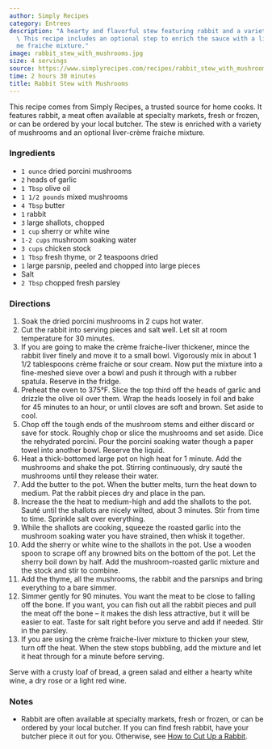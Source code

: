 ```yaml
---
author: Simply Recipes
category: Entrees
description: "A hearty and flavorful stew featuring rabbit and a variety of mushrooms.\
  \ This recipe includes an optional step to enrich the sauce with a liver-cr\xE8\
  me fraiche mixture."
image: rabbit_stew_with_mushrooms.jpg
size: 4 servings
source: https://www.simplyrecipes.com/recipes/rabbit_stew_with_mushrooms/
time: 2 hours 30 minutes
title: Rabbit Stew with Mushrooms
---
```

This recipe comes from Simply Recipes, a trusted source for home cooks. It features rabbit, a meat often available at specialty markets, fresh or frozen, or can be ordered by your local butcher. The stew is enriched with a variety of mushrooms and an optional liver-crème fraiche mixture.

### Ingredients

* `1 ounce` dried porcini mushrooms
* `2` heads of garlic
* `1 Tbsp` olive oil
* `1 1/2 pounds` mixed mushrooms
* `4 Tbsp` butter
* `1` rabbit
* `3` large shallots, chopped
* `1 cup` sherry or white wine
* `1-2 cups` mushroom soaking water
* `3 cups` chicken stock
* `1 Tbsp` fresh thyme, or 2 teaspoons dried
* `1` large parsnip, peeled and chopped into large pieces
* Salt
* `2 Tbsp` chopped fresh parsley

### Directions

1. Soak the dried porcini mushrooms in 2 cups hot water.
2. Cut the rabbit into serving pieces and salt well. Let sit at room temperature for 30 minutes.
3. If you are going to make the crème fraiche-liver thickener, mince the rabbit liver finely and move it to a small bowl. Vigorously mix in about 1 1/2 tablespoons crème fraiche or sour cream. Now put the mixture into a fine-meshed sieve over a bowl and push it through with a rubber spatula. Reserve in the fridge.
4. Preheat the oven to 375°F. Slice the top third off the heads of garlic and drizzle the olive oil over them. Wrap the heads loosely in foil and bake for 45 minutes to an hour, or until cloves are soft and brown. Set aside to cool.
5. Chop off the tough ends of the mushroom stems and either discard or save for stock. Roughly chop or slice the mushrooms and set aside. Dice the rehydrated porcini. Pour the porcini soaking water though a paper towel into another bowl. Reserve the liquid.
6. Heat a thick-bottomed large pot on high heat for 1 minute. Add the mushrooms and shake the pot. Stirring continuously, dry sauté the mushrooms until they release their water.
7. Add the butter to the pot. When the butter melts, turn the heat down to medium. Pat the rabbit pieces dry and place in the pan.
8. Increase the the heat to medium-high and add the shallots to the pot. Sauté until the shallots are nicely wilted, about 3 minutes. Stir from time to time. Sprinkle salt over everything.
9. While the shallots are cooking, squeeze the roasted garlic into the mushroom soaking water you have strained, then whisk it together.
10. Add the sherry or white wine to the shallots in the pot. Use a wooden spoon to scrape off any browned bits on the bottom of the pot. Let the sherry boil down by half. Add the mushroom-roasted garlic mixture and the stock and stir to combine.
11. Add the thyme, all the mushrooms, the rabbit and the parsnips and bring everything to a bare simmer.
12. Simmer gently for 90 minutes. You want the meat to be close to falling off the bone. If you want, you can fish out all the rabbit pieces and pull the meat off the bone – it makes the dish less attractive, but it will be easier to eat. Taste for salt right before you serve and add if needed. Stir in the parsley.
13. If you are using the crème fraiche-liver mixture to thicken your stew, turn off the heat. When the stew stops bubbling, add the mixture and let it heat through for a minute before serving.

Serve with a crusty loaf of bread, a green salad and either a hearty white wine, a dry rose or a light red wine.

### Notes

- Rabbit are often available at specialty markets, fresh or frozen, or can be ordered by your local butcher. If you can find fresh rabbit, have your butcher piece it out for you. Otherwise, see [How to Cut Up a Rabbit](http://honest-food.net/2010/05/19/how-to-cut-up-a-rabbit/).